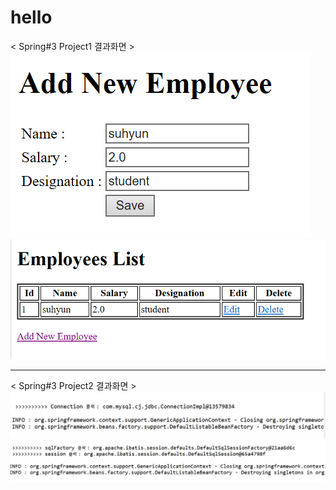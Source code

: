 # hello

< Spring#3 Project1 결과화면 ><br>
<img src="https://github.com/21700119/hello/blob/master/HelloSpring/spring%233-1.png">
<img src="https://github.com/21700119/hello/blob/master/HelloSpring/spring%233-2.png">
<hr>
< Spring#3 Project2 결과화면 ><br>
<img src="https://github.com/21700119/hello/blob/master/HelloSpring/spring%233-3.png">
<img src="https://github.com/21700119/hello/blob/master/HelloSpring/spring%233-4.png">
